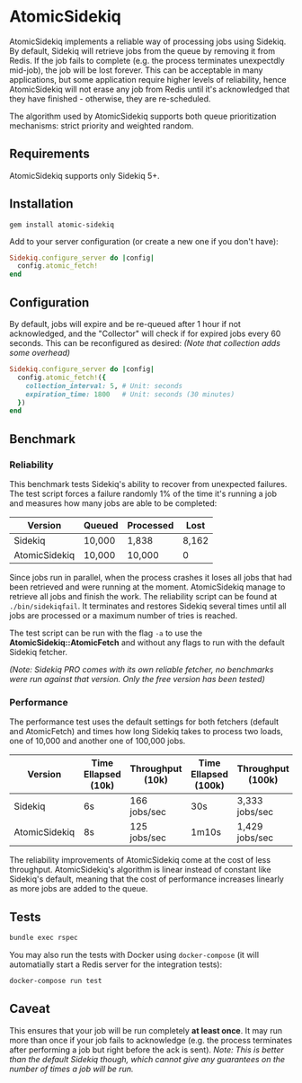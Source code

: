 # AtomicSidekiq
AtomicSidekiq implements a reliable way of processing jobs using Sidekiq. By default, Sidekiq will retrieve jobs from the queue by removing it from Redis. If the job fails to complete (e.g. the process terminates unexpectdly mid-job), the job will be lost forever. This can be acceptable in many applications, but some application require higher levels of reliability, hence AtomicSidekiq will not erase any job from Redis until it's acknowledged that they have finished - otherwise, they are re-scheduled.

The algorithm used by AtomicSidekiq supports both queue prioritization mechanisms: strict priority and weighted random.

## Requirements
AtomicSidekiq supports only Sidekiq 5+.

## Installation
```
gem install atomic-sidekiq
```

Add to your server configuration (or create a new one if you don't have):
```ruby
Sidekiq.configure_server do |config|
  config.atomic_fetch!
end
```

## Configuration
By default, jobs will expire and be re-queued after 1 hour if not acknowledged, and the "Collector" will check if for expired jobs every 60 seconds. This can be reconfigured as desired: _(Note that collection adds some overhead)_
```ruby
Sidekiq.configure_server do |config|
  config.atomic_fetch!({
    collection_interval: 5, # Unit: seconds
    expiration_time: 1800   # Unit: seconds (30 minutes)
  })
end
```

## Benchmark
### Reliability
This benchmark tests Sidekiq's ability to recover from unexpected failures. The test script forces a failure randomly 1% of the time it's running a job and measures how many jobs are able to be completed:

| Version       | Queued  | Processed | Lost  |
|---------------|---------|-----------|-------|
| Sidekiq       | 10,000  | 1,838     | 8,162 |
| AtomicSidekiq | 10,000  | 10,000    | 0     |

Since jobs run in parallel, when the process crashes it loses all jobs that had been retrieved and were running at the moment. AtomicSidekiq manage to retrieve all jobs and finish the work. The reliability script can be found at `./bin/sidekiqfail`. It terminates and restores Sidekiq several times until all jobs are processed or a maximum number of tries is reached.

The test script can be run with the flag `-a` to use the **AtomicSidekiq::AtomicFetch** and without any flags to run with the default Sidekiq fetcher.

_(Note: Sidekiq PRO comes with its own reliable fetcher, no benchmarks were run against that version. Only the free version has been tested)_

### Performance
The performance test uses the default settings for both fetchers (default and AtomicFetch) and times how long Sidekiq takes to process two loads, one of 10,000 and another one of 100,000 jobs.

| Version       | Time Ellapsed (10k) | Throughput (10k) | Time Ellapsed (100k) | Throughput (100k) |
|---------------|---------------------|------------------|----------------------|-------------------|
| Sidekiq       | 6s                  | 166 jobs/sec     | 30s                  | 3,333 jobs/sec    |
| AtomicSidekiq | 8s                  | 125 jobs/sec     | 1m10s                | 1,429 jobs/sec    |

The reliability improvements of AtomicSidekiq come at the cost of less throughput. AtomicSidekiq's algorithm is linear instead of constant like Sidekiq's default, meaning that the cost of performance increases linearly as more jobs are added to the queue.

## Tests
```sh
bundle exec rspec
```

You may also run the tests with Docker using `docker-compose` (it will automatially start a Redis server for the integration tests):
```sh
docker-compose run test
```

## Caveat
This ensures that your job will be run completely **at least once**. It may run more than once if your job fails to acknowledge (e.g. the process terminates after performing a job but right before the ack is sent). _Note: This is better than the default Sidekiq though, which cannot give any guarantees on the number of times a job will be run._
